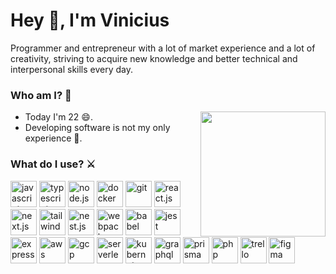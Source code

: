 <h1 align="left">Hey 👋, I'm Vinicius</h1>

Programmer and entrepreneur with a lot of market experience and a lot of creativity, striving to acquire new knowledge and better technical and interpersonal skills every day.

<h3 align="left">Who am I? 🫣</h2>


<img align="right" src="https://user-images.githubusercontent.com/57675763/209062449-fa41f805-15d4-44b9-9b44-a118e88360a2.gif" width="200" height="200" />


<ul>
  <li>Today I'm 22 😄.</li>
  
  <li>Developing software is not my only experience 🧪.</li>
</ul>


<h3 align="left">What do I use? ⚔️</h2>

<div align="left">
  <img src="https://cdn.jsdelivr.net/gh/devicons/devicon/icons/javascript/javascript-original.svg" height="42" width="42" alt="javascript"  />
  <img src="https://cdn.jsdelivr.net/gh/devicons/devicon/icons/typescript/typescript-original.svg" height="42" width="42" alt="typescript"  />
  <img src="https://cdn.jsdelivr.net/gh/devicons/devicon/icons/nodejs/nodejs-original.svg" height="42" width="42" alt="node.js"  />
  <img src="https://cdn.jsdelivr.net/gh/devicons/devicon/icons/docker/docker-original.svg" height="42" width="42" alt="docker"  />
  <img src="https://cdn.jsdelivr.net/gh/devicons/devicon/icons/git/git-original.svg" height="42" width="42" alt="git"  />
  <img src="https://cdn.jsdelivr.net/gh/devicons/devicon/icons/react/react-original.svg" height="42" width="42" alt="react.js"  />
  <img src="https://cdn.jsdelivr.net/gh/devicons/devicon/icons/nextjs/nextjs-original.svg" height="42" width="42" alt="next.js"  />
  <img src="https://cdn.jsdelivr.net/gh/devicons/devicon/icons/tailwindcss/tailwindcss-plain.svg" height="42" width="42" alt="tailwindcss"  />
  <img src="https://cdn.jsdelivr.net/gh/devicons/devicon/icons/nestjs/nestjs-plain.svg" height="42" width="42" alt="nest.js"  />
  <img src="https://cdn.jsdelivr.net/gh/devicons/devicon/icons/webpack/webpack-original.svg" height="42" width="42" alt="webpack"  />
  <img src="https://cdn.jsdelivr.net/gh/devicons/devicon/icons/babel/babel-original.svg" height="42" width="42" alt="babel"  />
  <img src="https://cdn.jsdelivr.net/gh/devicons/devicon/icons/jest/jest-plain.svg" height="42" width="42" alt="jest"  />
  <img src="https://cdn.jsdelivr.net/gh/devicons/devicon/icons/express/express-original.svg" height="42" width="42" alt="express"  />
  <img src="https://cdn.jsdelivr.net/gh/devicons/devicon/icons/amazonwebservices/amazonwebservices-original.svg" height="42" width="42" alt="aws"  />
  <img src="https://cdn.jsdelivr.net/gh/devicons/devicon/icons/googlecloud/googlecloud-original.svg" height="42" width="42" alt="gcp"  />
  <img src="https://serverless-nextjs.com/img/logo.svg" height="42" width="42" alt="serverless"  />
  <img src="https://cdn.jsdelivr.net/gh/devicons/devicon/icons/kubernetes/kubernetes-plain.svg" height="42" width="42" alt="kubernetes"  />
  <img src="https://cdn.jsdelivr.net/gh/devicons/devicon/icons/graphql/graphql-plain.svg" height="42" width="42" alt="graphql"  />
  <img src="https://cdn.cdnlogo.com/logos/p/67/prisma.svg" height="42" width="42" alt="prisma"  />
  <img src="https://cdn.jsdelivr.net/gh/devicons/devicon/icons/php/php-original.svg" height="42" width="42" alt="php"  />
  <img src="https://cdn.jsdelivr.net/gh/devicons/devicon/icons/trello/trello-plain.svg" height="42" width="42" alt="trello"  />
  <img src="https://cdn.jsdelivr.net/gh/devicons/devicon/icons/figma/figma-original.svg" height="42" width="42" alt="figma"  />
</div>
<br />
